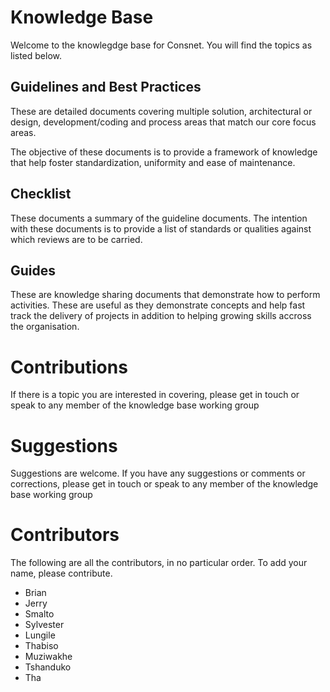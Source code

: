 # Knowledge Base

Welcome to the knowlegdge base for Consnet. You will find the topics as listed below. 

## Guidelines and Best Practices
These are detailed documents covering multiple solution, architectural or design, development/coding and process areas that match our core focus areas. 

The objective of these documents is to provide a framework of knowledge that help foster standardization, uniformity and ease of maintenance. 


## Checklist

These documents a summary of the guideline documents. The intention with these documents is to provide a list of standards or qualities against which reviews are to be carried. 

## Guides
These are knowledge sharing documents that demonstrate how to perform activities. These are useful as they demonstrate concepts and help fast track the delivery of projects in addition to helping growing skills accross the organisation.

# Contributions 
If there is a topic you are interested in covering, please get in touch or speak to any member of the knowledge base working group

# Suggestions
Suggestions are welcome. If you have any suggestions or comments or corrections, please get in touch or speak to any member of the knowledge base working group

# Contributors
The following are all the contributors, in no particular order. To add your name, please contribute. 

 - Brian 
 - Jerry 
 - Smalto
 - Sylvester
 - Lungile 
 - Thabiso
 - Muziwakhe
 - Tshanduko
 - Tha

<!--stackedit_data:
eyJoaXN0b3J5IjpbLTE2NjU2MTEyOTIsLTE5MjM2NjI2NzddfQ
==
-->
